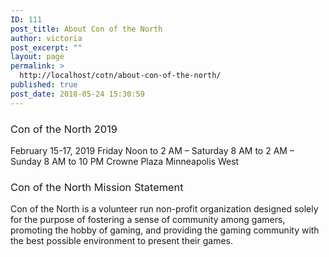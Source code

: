 ```yaml
---
ID: 111
post_title: About Con of the North
author: victoria
post_excerpt: ""
layout: page
permalink: >
  http://localhost/cotn/about-con-of-the-north/
published: true
post_date: 2018-05-24 15:30:59
---
```

### <span style="font-weight: 400;">Con of the North 2019</span>

<span style="font-weight: 400;">February 15-17, 2019</span> <span style="font-weight: 400;">Friday Noon to 2 AM – Saturday 8 AM to 2 AM – Sunday 8 AM to 10 PM</span> <span style="font-weight: 400;">Crowne Plaza Minneapolis West</span> 
### <span style="font-weight: 400;">Con of the North Mission Statement</span>

<span style="font-weight: 400;">Con of the North is a volunteer run non-profit organization designed solely for the purpose of fostering a sense of community among gamers, promoting the hobby of gaming, and providing the gaming community with the best possible environment to present their games.</span>